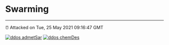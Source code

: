 # Swarming
---
⏰ Attacked on Tue, 25 May 2021 09:16:47 GMT

[![ddos admetSar](https://github.com/kotori-y/swarming/actions/workflows/admetSAR.yml/badge.svg)](https://github.com/kotori-y/swarming/actions/workflows/admetSAR.yml)
[![ddos chemDes](https://github.com/kotori-y/swarming/actions/workflows/chemdes.yml/badge.svg)](https://github.com/kotori-y/swarming/actions/workflows/chemdes.yml)

